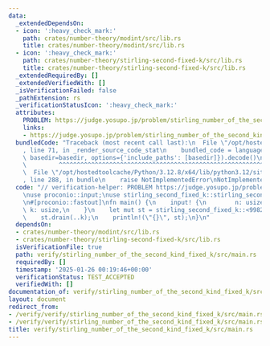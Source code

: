 ```yaml
---
data:
  _extendedDependsOn:
  - icon: ':heavy_check_mark:'
    path: crates/number-theory/modint/src/lib.rs
    title: crates/number-theory/modint/src/lib.rs
  - icon: ':heavy_check_mark:'
    path: crates/number-theory/stirling-second-fixed-k/src/lib.rs
    title: crates/number-theory/stirling-second-fixed-k/src/lib.rs
  _extendedRequiredBy: []
  _extendedVerifiedWith: []
  _isVerificationFailed: false
  _pathExtension: rs
  _verificationStatusIcon: ':heavy_check_mark:'
  attributes:
    PROBLEM: https://judge.yosupo.jp/problem/stirling_number_of_the_second_kind_fixed_k
    links:
    - https://judge.yosupo.jp/problem/stirling_number_of_the_second_kind_fixed_k
  bundledCode: "Traceback (most recent call last):\n  File \"/opt/hostedtoolcache/Python/3.12.8/x64/lib/python3.12/site-packages/onlinejudge_verify/documentation/build.py\"\
    , line 71, in _render_source_code_stat\n    bundled_code = language.bundle(stat.path,\
    \ basedir=basedir, options={'include_paths': [basedir]}).decode()\n          \
    \         ^^^^^^^^^^^^^^^^^^^^^^^^^^^^^^^^^^^^^^^^^^^^^^^^^^^^^^^^^^^^^^^^^^^^^^^^^^^^^^^^^\n\
    \  File \"/opt/hostedtoolcache/Python/3.12.8/x64/lib/python3.12/site-packages/onlinejudge_verify/languages/rust.py\"\
    , line 288, in bundle\n    raise NotImplementedError\nNotImplementedError\n"
  code: "// verification-helper: PROBLEM https://judge.yosupo.jp/problem/stirling_number_of_the_second_kind_fixed_k\n\
    \nuse proconio::input;\nuse stirling_second_fixed_k::stirling_second_fixed_k;\n\
    \n#[proconio::fastout]\nfn main() {\n    input! {\n        n: usize,\n       \
    \ k: usize,\n    }\n    let mut st = stirling_second_fixed_k::<998244353>(n, k);\n\
    \    st.drain(..k);\n    println!(\"{}\", st);\n}\n"
  dependsOn:
  - crates/number-theory/modint/src/lib.rs
  - crates/number-theory/stirling-second-fixed-k/src/lib.rs
  isVerificationFile: true
  path: verify/stirling_number_of_the_second_kind_fixed_k/src/main.rs
  requiredBy: []
  timestamp: '2025-01-26 00:19:46+00:00'
  verificationStatus: TEST_ACCEPTED
  verifiedWith: []
documentation_of: verify/stirling_number_of_the_second_kind_fixed_k/src/main.rs
layout: document
redirect_from:
- /verify/verify/stirling_number_of_the_second_kind_fixed_k/src/main.rs
- /verify/verify/stirling_number_of_the_second_kind_fixed_k/src/main.rs.html
title: verify/stirling_number_of_the_second_kind_fixed_k/src/main.rs
---
```

